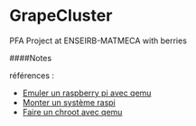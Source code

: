 # GrapeCluster
PFA Project at ENSEIRB-MATMECA with berries


####Notes

références :
- [Emuler un raspberry pi avec qemu](http://www.jdhp.org/docs/tutoriel_rpi_qemu/tutoriel_rpi_qemu.html)
- [Monter un système raspi](http://raspberrypi.stackexchange.com/questions/13137/how-can-i-mount-a-raspberry-pi-linux-distro-image)
- [Faire un chroot avec qemu](https://wiki.archlinux.org/index.php/Raspberry_Pi#QEMU_chroot)